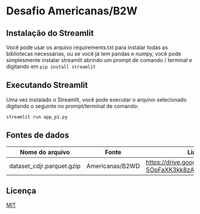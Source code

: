 # Desafio Americanas/B2W


## Instalação do Streamlit
Você pode usar os arquivo requirements.txt para instalar todas as bibliotecas necessárias, ou se você já tem pandas e numpy, você pode simplesmente instalar streamlit abrindo um prompt de comando / terminal e digitando em `pip install streamlit`

## Executando Streamlit
Uma vez instalado o Streamlit, você pode executar o arquivo selecionado digitando o seguinte no prompt/terminal de comando:

`streamlit run app_p1.py`

## Fontes de dados
| Nome do arquivo                             | Fonte                       | Link de origem                                                         |
|---------------------------------------------|-----------------------------|------------------------------------------------------------------------|
| dataset_cdjr.parquet.gzip                   | Americanas/B2WD             | https://drive.google.com/file/d/1HXq9mczY-5OpFaXK3kk8zAgFEgEgF3jt/view |

## Licença
[MIT](https://choosealicense.com/licenses/mit/)
